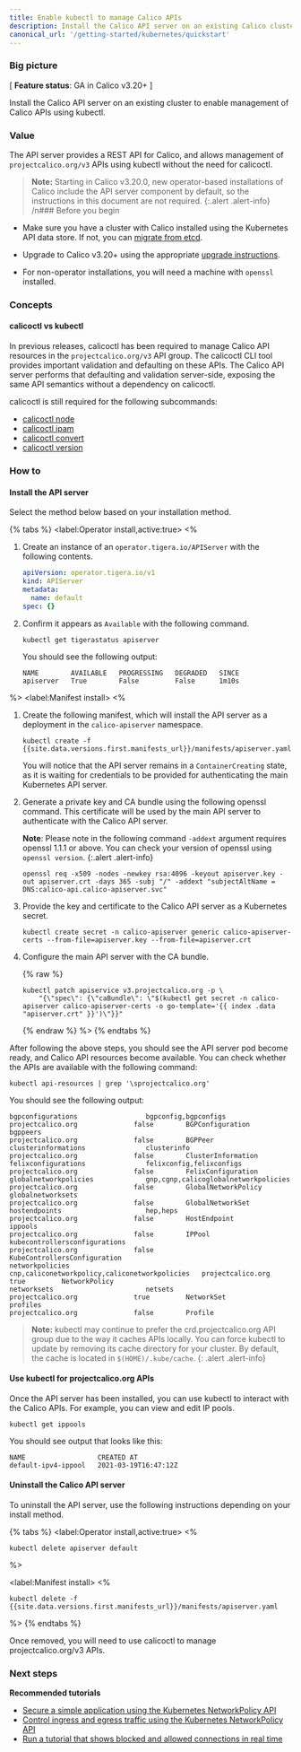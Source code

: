 ```yaml
---
title: Enable kubectl to manage Calico APIs
description: Install the Calico API server on an existing Calico cluster
canonical_url: '/getting-started/kubernetes/quickstart'
---
```


### Big picture

[ **Feature status**: GA in Calico v3.20+ ]

Install the Calico API server on an existing cluster to enable management of Calico APIs using kubectl.

### Value

The API server provides a REST API for Calico, and allows management of `projectcalico.org/v3` APIs using kubectl without the need for calicoctl.

> **Note:** Starting in Calico v3.20.0, new operator-based installations of Calico include the API server component by default, so the instructions 
> in this document are not required.
{:.alert .alert-info}
/n### Before you begin

- Make sure you have a cluster with Calico installed using the Kubernetes API data store. If not, you can [migrate from etcd]({{site.baseurl}}/maintenance/datastore-migration).

- Upgrade to Calico v3.20+ using the appropriate [upgrade instructions]({{site.baseurl}}/maintenance/upgrading).

- For non-operator installations, you will need a machine with `openssl` installed.

### Concepts

#### calicoctl vs kubectl

In previous releases, calicoctl has been required to manage Calico API resources in the `projectcalico.org/v3` API group. The calicoctl CLI tool provides important validation and defaulting on these APIs. The Calico API server performs
that defaulting and validation server-side, exposing the same API semantics without a dependency on calicoctl.

calicoctl is still required for the following subcommands:

- [calicoctl node]({{site.baseurl}}/reference/calicoctl/node)
- [calicoctl ipam]({{site.baseurl}}/reference/calicoctl/ipam)
- [calicoctl convert]({{site.baseurl}}/reference/calicoctl/convert)
- [calicoctl version]({{site.baseurl}}/reference/calicoctl/version)

### How to

#### Install the API server

Select the method below based on your installation method.

{% tabs %}
<label:Operator install,active:true>
<%
1. Create an instance of an `operator.tigera.io/APIServer` with the following contents.

   ```yaml
   apiVersion: operator.tigera.io/v1
   kind: APIServer
   metadata:
     name: default
   spec: {}
   ```

1. Confirm it appears as `Available` with the following command.

   ```
   kubectl get tigerastatus apiserver
   ```

   You should see the following output:

   ```
   NAME        AVAILABLE   PROGRESSING   DEGRADED   SINCE
   apiserver   True        False         False      1m10s
   ```
 
%>
<label:Manifest install>
<%
1. Create the following manifest, which will install the API server as a deployment in the `calico-apiserver` namespace.

   ```
   kubectl create -f {{site.data.versions.first.manifests_url}}/manifests/apiserver.yaml
   ```

   You will notice that the API server remains in a `ContainerCreating` state, as it is waiting for credentials to be provided for authenticating the main Kubernetes API server.

1. Generate a private key and CA bundle using the following openssl command. This certificate will be used by the main API server to authenticate with the Calico API server.

   **Note**: Please note in the following command `-addext` argument requires openssl 1.1.1 or above. You can check your version of openssl using `openssl version`.
   {:.alert .alert-info}

   ```
   openssl req -x509 -nodes -newkey rsa:4096 -keyout apiserver.key -out apiserver.crt -days 365 -subj "/" -addext "subjectAltName = DNS:calico-api.calico-apiserver.svc"
   ```

1. Provide the key and certificate to the Calico API server as a Kubernetes secret.

   ```
   kubectl create secret -n calico-apiserver generic calico-apiserver-certs --from-file=apiserver.key --from-file=apiserver.crt
   ```

1. Configure the main API server with the CA bundle.

   {% raw %}
   ```
   kubectl patch apiservice v3.projectcalico.org -p \
       "{\"spec\": {\"caBundle\": \"$(kubectl get secret -n calico-apiserver calico-apiserver-certs -o go-template='{{ index .data "apiserver.crt" }}')\"}}"
   ```
   {% endraw %}
%>
{% endtabs %}

After following the above steps, you should see the API server pod become ready, and Calico API resources become available. You can check whether the APIs are available with the following command:

   ```
   kubectl api-resources | grep '\sprojectcalico.org'
   ```

   You should see the following output:

   ```
   bgpconfigurations                 bgpconfig,bgpconfigs                            projectcalico.org              false        BGPConfiguration
   bgppeers                                                                          projectcalico.org              false        BGPPeer
   clusterinformations               clusterinfo                                     projectcalico.org              false        ClusterInformation
   felixconfigurations               felixconfig,felixconfigs                        projectcalico.org              false        FelixConfiguration
   globalnetworkpolicies             gnp,cgnp,calicoglobalnetworkpolicies            projectcalico.org              false        GlobalNetworkPolicy
   globalnetworksets                                                                 projectcalico.org              false        GlobalNetworkSet
   hostendpoints                     hep,heps                                        projectcalico.org              false        HostEndpoint
   ippools                                                                           projectcalico.org              false        IPPool
   kubecontrollersconfigurations                                                     projectcalico.org              false        KubeControllersConfiguration
   networkpolicies                   cnp,caliconetworkpolicy,caliconetworkpolicies   projectcalico.org              true         NetworkPolicy
   networksets                       netsets                                         projectcalico.org              true         NetworkSet
   profiles                                                                          projectcalico.org              false        Profile
   ```

> **Note:** kubectl may continue to prefer the crd.projectcalico.org API group due to the way it caches APIs locally. You can force kubectl to update
>           by removing its cache directory for your cluster. By default, the cache is located in `$(HOME)/.kube/cache`.
{: .alert .alert-info}

#### Use kubectl for projectcalico.org APIs

Once the API server has been installed, you can use kubectl to interact with the Calico APIs. For example, you can view and edit IP pools.

   ```
   kubectl get ippools
   ```

You should see output that looks like this:

   ```
   NAME                  CREATED AT
   default-ipv4-ippool   2021-03-19T16:47:12Z 
   ```

#### Uninstall the Calico API server

To uninstall the API server, use the following instructions depending on your install method.

{% tabs %}
<label:Operator install,active:true>
<%

   ```
   kubectl delete apiserver default
   ```
%>

<label:Manifest install>
<%

   ```
   kubectl delete -f {{site.data.versions.first.manifests_url}}/manifests/apiserver.yaml
   ```
%>
{% endtabs %}

Once removed, you will need to use calicoctl to manage projectcalico.org/v3 APIs.

### Next steps

**Recommended tutorials**
- [Secure a simple application using the Kubernetes NetworkPolicy API](../security/tutorials/kubernetes-policy-basic)
- [Control ingress and egress traffic using the Kubernetes NetworkPolicy API](../security/tutorials/kubernetes-policy-advanced)
- [Run a tutorial that shows blocked and allowed connections in real time](../security/tutorials/kubernetes-policy-demo/kubernetes-demo)

